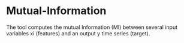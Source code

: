 # Mutual-Information
The tool computes the mutual Information (MI) between several input variables xi (features) and an output y time series (target). 
